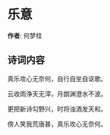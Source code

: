 # 乐意

**作者**: 何梦桂

## 诗词内容

真乐攻心无奈何，自行自坐自讴歌。

云收雨浄天无滓，月朗渊澄水不波。

更把新诗勾野兴，时将浊酒发天和。

傍人笑我荒唐甚，真乐攻心无奈何。

